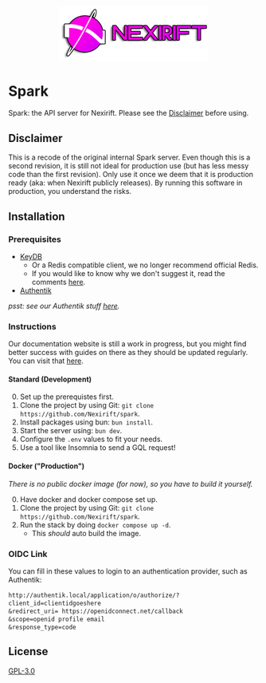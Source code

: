 <p align="center">
<img src="https://raw.githubusercontent.com/Nexirift/.github/main/banner.svg" width="300" />
</p>

# Spark

Spark: the API server for Nexirift. Please see the [Disclaimer](#disclaimer)
before using.

## Disclaimer

This is a recode of the original internal Spark server. Even though this is a
second revision, it is still not ideal for production use (but has less messy
code than the first revision). Only use it once we deem that it is production
ready (aka: when Nexirift publicly releases). By running this software in
production, you understand the risks.

## Installation

### Prerequisites

-   [KeyDB](https://docs.keydb.dev/docs)
    -   Or a Redis compatible client, we no longer recommend official Redis.
    -   If you would like to know why we don't suggest it, read the comments
        [here](https://github.com/redis/redis/pull/13157).
-   [Authentik](https://goauthentik.io)

_psst: see our Authentik stuff [here](https://github.com/Nexirift/authentik)._

### Instructions

Our documentation website is still a work in progress, but you might find better
success with guides on there as they should be updated regularly. You can visit
that [here](https://docs.nexirift.com).

#### Standard (Development)

0. Set up the prerequistes first.
1. Clone the project by using Git:
   `git clone https://github.com/Nexirift/spark`.
2. Install packages using bun: `bun install`.
3. Start the server using: `bun dev`.
4. Configure the `.env` values to fit your needs.
5. Use a tool like Insomnia to send a GQL request!

#### Docker ("Production")

_There is no public docker image (for now), so you have to build it yourself._

0. Have docker and docker compose set up.
1. Clone the project by using Git:
   `git clone https://github.com/Nexirift/spark`.
2. Run the stack by doing `docker compose up -d`.
    - This _should_ auto build the image.

### OIDC Link

You can fill in these values to login to an authentication provider, such as
Authentik:

```
http://authentik.local/application/o/authorize/?
client_id=clientidgoeshere
&redirect_uri= https://openidconnect.net/callback
&scope=openid profile email
&response_type=code
```

## License

[GPL-3.0](/LICENSE)

